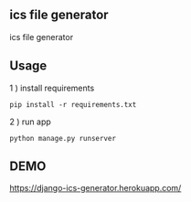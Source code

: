 ## ics file generator
ics file generator

## Usage
1 ) install requirements
```
pip install -r requirements.txt
```
2 ) run app
```
python manage.py runserver
```

## DEMO
https://django-ics-generator.herokuapp.com/